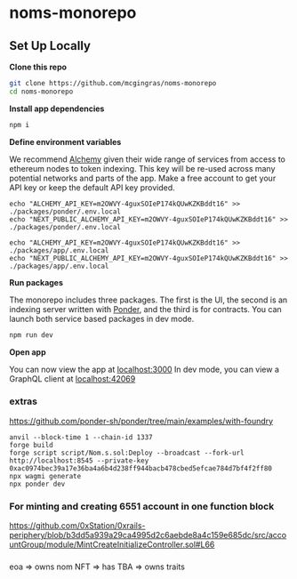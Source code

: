 # noms-monorepo

## Set Up Locally

**Clone this repo**

```bash
git clone https://github.com/mcgingras/noms-monorepo
cd noms-monorepo
```

**Install app dependencies**

```bash
npm i
```

**Define environment variables**

We recommend [Alchemy](https://www.alchemy.com/) given their wide range of services from access to ethereum nodes to token indexing.
This key will be re-used across many potential networks and parts of the app. Make a free account to get your API key or keep the default
API key provided.

```
echo "ALCHEMY_API_KEY=m2OWVY-4guxSOIeP174kQUwKZKBddt16" >> ./packages/ponder/.env.local
echo "NEXT_PUBLIC_ALCHEMY_API_KEY=m2OWVY-4guxSOIeP174kQUwKZKBddt16" >> ./packages/ponder/.env.local

echo "ALCHEMY_API_KEY=m2OWVY-4guxSOIeP174kQUwKZKBddt16" >> ./packages/app/.env.local
echo "NEXT_PUBLIC_ALCHEMY_API_KEY=m2OWVY-4guxSOIeP174kQUwKZKBddt16" >> ./packages/app/.env.local
```

**Run packages**

The monorepo includes three packages. The first is the UI, the second is an indexing server written with [Ponder](https://ponder.sh/), and the third is for contracts. You can launch both service based packages in dev mode.

```bash
npm run dev
```

**Open app**

You can now view the app at [localhost:3000](http://localhost:3000/)
In dev mode, you can view a GraphQL client at [localhost:42069](http://localhost:42069/)


### extras
https://github.com/ponder-sh/ponder/tree/main/examples/with-foundry

```
anvil --block-time 1 --chain-id 1337
forge build
forge script script/Nom.s.sol:Deploy --broadcast --fork-url http://localhost:8545 --private-key 0xac0974bec39a17e36ba4a6b4d238ff944bacb478cbed5efcae784d7bf4f2ff80
npx wagmi generate
npx ponder dev
```


### For minting and creating 6551 account in one function block
https://github.com/0xStation/0xrails-periphery/blob/b3dd5a939a29ca4995d2c6aebde8a4c159e685dc/src/accountGroup/module/MintCreateInitializeController.sol#L66


###
eoa => owns nom NFT => has TBA => owns traits
